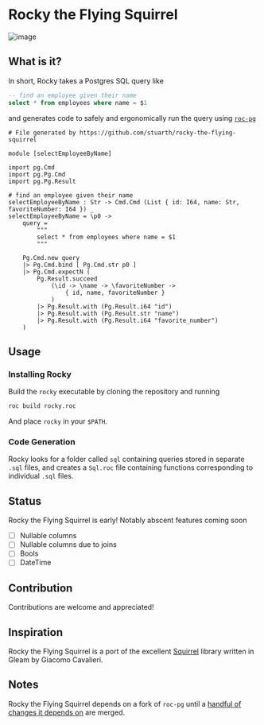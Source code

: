 # Rocky the Flying Squirrel

![image](https://github.com/user-attachments/assets/9ce5cbd8-3c51-4229-8d5b-9823085e91ae)

## What is it?

In short, Rocky takes a Postgres SQL query like

```sql
-- find an employee given their name
select * from employees where name = $1
```

and generates code to safely and ergonomically run the query using [`roc-pg`](https://github.com/agu-z/roc-pg)

```roc
# File generated by https://github.com/stuarth/rocky-the-flying-squirrel

module [selectEmployeeByName]

import pg.Cmd
import pg.Pg.Cmd
import pg.Pg.Result

# find an employee given their name
selectEmployeeByName : Str -> Cmd.Cmd (List { id: I64, name: Str, favoriteNumber: I64 }) _
selectEmployeeByName = \p0 ->
    query =
        """
        select * from employees where name = $1
        """

    Pg.Cmd.new query
    |> Pg.Cmd.bind [ Pg.Cmd.str p0 ]
    |> Pg.Cmd.expectN (
        Pg.Result.succeed
            (\id -> \name -> \favoriteNumber ->
                { id, name, favoriteNumber }
            )
        |> Pg.Result.with (Pg.Result.i64 "id")
        |> Pg.Result.with (Pg.Result.str "name")
        |> Pg.Result.with (Pg.Result.i64 "favorite_number")
    )
```

## Usage

### Installing Rocky

Build the `rocky` executable by cloning the repository and running 

```sh
roc build rocky.roc
```

And place `rocky` in your `$PATH`.

### Code Generation

Rocky looks for a folder called `sql` containing queries stored in separate `.sql` files, and creates a `Sql.roc` file containing functions corresponding to individual `.sql` files.

## Status

Rocky the Flying Squirrel is early! Notably abscent features coming soon

- [ ] Nullable columns
- [ ] Nullable columns due to joins
- [ ] Bools
- [ ] DateTime

## Contribution

Contributions are welcome and appreciated!

## Inspiration

Rocky the Flying Squirrel is a port of the excellent [Squirrel](https://github.com/giacomocavalieri/squirrel) library written in Gleam by Giacomo Cavalieri.

## Notes

Rocky the Flying Squirrel depends on a fork of `roc-pg` until a [handful of changes it depends on](https://github.com/agu-z/roc-pg/pulls/stuarth) are merged.
